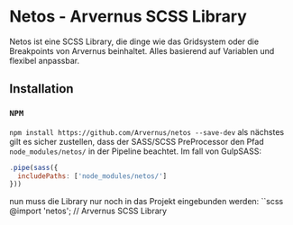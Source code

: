 # Netos - Arvernus SCSS Library

Netos ist eine SCSS Library, die dinge wie das Gridsystem oder die Breakpoints von Arvernus beinhaltet. Alles basierend auf Variablen und flexibel anpassbar. 

## Installation 

### `NPM` 
`npm install https://github.com/Arvernus/netos --save-dev`
als nächstes gilt es sicher zustellen, dass der SASS/SCSS PreProcessor den Pfad `node_modules/netos/` in der Pipeline beachtet. Im fall von GulpSASS:
```js
.pipe(sass({
  includePaths: ['node_modules/netos/']
}))
```
nun muss die Library nur noch in das Projekt eingebunden werden:
``scss
@import 'netos'; // Arvernus SCSS Library
```
